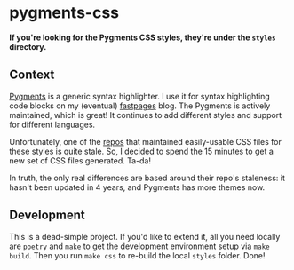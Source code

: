 # pygments-css

**If you're looking for the Pygments CSS styles, they're under the `styles` directory.**

## Context

[Pygments](https://pygments.org/) is a generic syntax highlighter.
I use it for syntax highlighting code blocks on my (eventual) [fastpages](https://github.com/fastai/fastpages) blog.
The Pygments is actively maintained, which is great!
It continues to add different styles and support for different languages.

Unfortunately, one of the [repos](https://github.com/richleland/pygments-css) that maintained easily-usable CSS files for these styles is quite stale.
So, I decided to spend the 15 minutes to get a new set of CSS files generated.
Ta-da!

In truth, the only real differences are based around their repo's staleness: it hasn't been updated in 4 years, and Pygments has more themes now. 

## Development

This is a dead-simple project. 
If you'd like to extend it, all you need locally are `poetry` and `make` to get the development environment setup via `make build`. 
Then you run `make css` to re-build the local `styles` folder. 
Done!